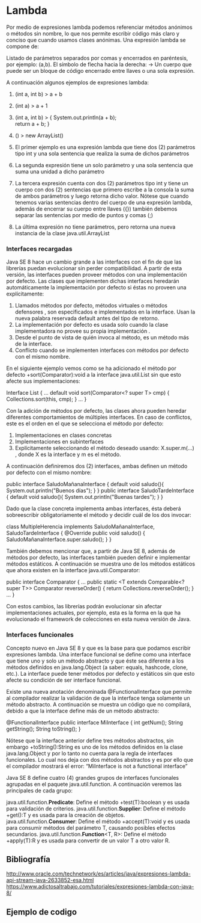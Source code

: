 # Lambda

Por medio de expresiones lambda podemos referenciar métodos anónimos o métodos sin nombre, lo que nos permite escribir código más claro y conciso que  cuando usamos clases anónimas. Una expresión lambda se compone de:

   Listado de parámetros separados por comas y encerrados en paréntesis, por ejemplo: (a,b).
   El símbolo de flecha hacia la derecha: ->
   Un cuerpo que puede ser un bloque de código encerrado entre llaves o una sola expresión.

A continuación algunos ejemplos de expresiones lambda:

1. (int a, int b) ­>  a + b
2. (int a) ­> a +  1
3. (int  a, int b) ­> {
					System.out.println(a + b);  
					return a + b; 
				   } 
4. () ­> new ArrayList()

1. El primer ejemplo es una expresión lambda que tiene dos (2) parámetros tipo int y una sola sentencia que realiza la suma de dichos parámetros
2. La segunda expresión tiene un solo parámetro y una sola sentencia que suma una unidad a dicho parámetro
3. La tercera expresión cuenta con dos (2) parámetros tipo int y tiene un cuerpo con dos (2) sentencias que primero escribe a la consola la suma de ambos parámetros y luego retorna dicho valor. Nótese que cuando tenemos varias sentencias dentro del cuerpo de una expresión lambda, además de encerrar su cuerpo entre llaves ({}) también debemos separar las sentencias por medio de puntos y comas (;)
4. La última expresión no tiene parámetros, pero retorna una nueva instancia de la clase java.util.ArrayList


### Interfaces recargadas 

Java SE 8 hace un cambio grande a las interfaces con el fin de que las librerías puedan evolucionar sin perder compatibilidad. A partir de esta versión, las interfaces pueden proveer métodos con una implementación por defecto. Las clases que implementen dichas interfaces heredarán automáticamente la implementación por defecto si éstas no proveen una explícitamente:

1. Llamados métodos por defecto, métodos virtuales o métodos defensores , son especificados e implementados  en  la interface.  Usan  la nueva palabra reservada default antes  del tipo  de retorno.
2. La implementación por defecto es usada solo cuando la clase implementadora no provee su 
propia implementación .
3. Desde el punto de vista de quién invoca al método, es un método más de la interface.
4. Conflicto cuando se implementen interfaces con métodos por defecto con el mismo nombre.

En el siguiente ejemplo vemos como se ha adicionado el método por defecto +sort(Comparator):void a la interface java.util.List sin que esto afecte sus implementaciones:

Interface List<T> {
    … 
    default void sort(Comparator<? super T>  cmp)
    { 
    Collections.sort(this, cmp);
    }
    …
} 
 

Con la adición de métodos por defecto, las clases ahora pueden heredar diferentes comportamientos de múltiples interfaces. En caso de conflictos, este es el orden en el que se selecciona el método por defecto:

1.   Implementaciones en clases concretas
2.   Implementaciones en subinterfaces
3.   Explícitamente seleccionando el método deseado usando: X.super.m(...) , donde X es la interface y m es el método.

A continuación definiremos dos (2) interfaces, ambas definen un método por defecto con el mismo nombre:

public interface  SaludoMañanaInterface {
    default void saludo(){ 
        System.out.println("Buenos días");
    }
} 
public interface  SaludoTardeInterface {
    default void saludo(){ 
        System.out.println("Buenas tardes");
    } 
} 
 
Dado que la clase concreta implementa ambas interfaces, ésta deberá sobreescribir obligatoriamente el método y decidir cuál de los dos invocar:

class MultipleHerencia implements  SaludoMañanaInterface, SaludoTardeInterface {
@Override
public void saludo() {
    SaludoMañanaInterface.super.saludo(); 
   }
}
 
También debemos mencionar que, a partir de Java SE 8, además de métodos por defecto, las interfaces también pueden definir e implementar métodos estáticos. A continuación se muestra uno de los métodos estáticos que ahora existen en la interface java.util.Comparator:

public interface Comparator<T>  {
   ...
   public static <T  extends Comparable<? super T>>  Comparator<T>  reverseOrder()  {
   return Collections.reverseOrder(); 
   }
   ...
} 
 
Con  estos cambios, las librerías podrán evolucionar sin afectar implementaciones actuales, por ejemplo, esta es la forma en la que ha evolucionado el framework de colecciones en esta nueva versión de Java.


### Interfaces funcionales 

Concepto nuevo en Java SE 8 y que es la base para que podamos escribir expresiones lambda. Una interface funcional se define como una interface que tiene uno y solo un método abstracto y que éste sea diferente a los métodos definidos en java.lang.Object (a saber: equals, hashcode, clone, etc.). 
La interface puede tener métodos por defecto y estáticos sin que esto afecte su condición de ser interface funcional.

Existe una nueva anotación denominada @FunctionalInterface que permite al compilador realizar la validación de que la interface tenga solamente un método abstracto. A continuación se muestra un código que no compilará, debido a que la interface define más de un método abstracto:

@FunctionalInterface public interface  MiInterface { 
   int  getNum();
   String getString(); 
   String toString();
} 

Nótese que la interface anterior define tres métodos abstractos, sin embargo +toString():String es uno de los métodos definidos en la clase java.lang.Object y por lo tanto no cuenta para la regla de interfaces funcionales. Lo cual nos deja con dos métodos abstractos y es por ello que el compilador mostrará el error: “MiInterface is not a functional interface”

Java SE 8 define cuatro (4) grandes grupos de interfaces funcionales agrupadas en el paquete
java.util.function. A continuación veremos las principales de cada grupo:

   java.util.function.**Predicate**<T>: Define  el  método  +test(T):boolean  y  es  usada  para validación de criterios.
   java.util.function.**Supplier**<T>: Define el método +get():T y es usada para la creación de objetos.
   java.util.function.**Consumer**<T>: Define el método +accept(T):void y es usada para consumir métodos del parámetro T, causando posibles efectos secundarios.
   java.util.function.**Function**<T, R>: Define el método +apply(T):R y es usada para convertir de un valor T a otro valor R.


## Bibliografía
http://www.oracle.com/technetwork/es/articles/java/expresiones-lambda-api-stream-java-2633852-esa.html
https://www.adictosaltrabajo.com/tutoriales/expresiones-lambda-con-java-8/

## Ejemplo de codigo
